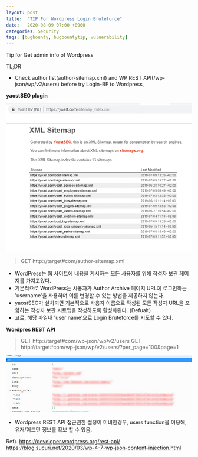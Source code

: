 ```yaml
---
layout: post
title:  "TIP For Wordpress Login Bruteforce"
date:   2020-08-09 07:00 +0900
categories: Security
tags: [bugbounty, bugbountytip, vulnerability]
---
```



Tip for Get admin info of Wordpress

TL;DR
- Check  author list(author-sitemap.xml) and WP REST API(/wp-json/wp/v2/users) before try Login-BF to Wordpress, 


**yaostSEO plugin** 


![](/assets/yoast-sitemap-index-noauthors.png "img")

>GET http://target#com/author-sitemap.xml

 - WordPress는 웹 사이트에 내용을 게시하는 모든 사용자를 위해 작성자 보관 페이지를 가지고있다.
 - 기본적으로 WordPress는 사용자가 Author Archive 페이지 URL에 로그인하는 'username'을 사용하며 이를 변경할 수 있는 방법을 제공하지 않는다.  
 - yaostSEO가 설치되면 기본적으로 사용자 이름으로 작성된 모든 작성자 URL을 포함하는 작성자 보관 시트맵을 작성하도록 활성화된다.  (Defualt)
 - 고로, 해당 파일내 'user name'으로 Login Bruteforce를 시도할 수 있다. 




**Wordpres REST API**
>GET http://target#com/wp-json/wp/v2/users
>GET http://target#com/wp-json/wp/v2/users/?per_page=100&page=1

![](/assets/wpapiuser.png)

 - Wordpress REST API 접근권한 설정이 미비한경우, users function을 이용해, 유저/어드민 정보를 확보 할 수 있음. 


Ref). 
https://developer.wordpress.org/rest-api/
https://blog.sucuri.net/2020/03/wp-4-7-wp-json-content-injection.html




